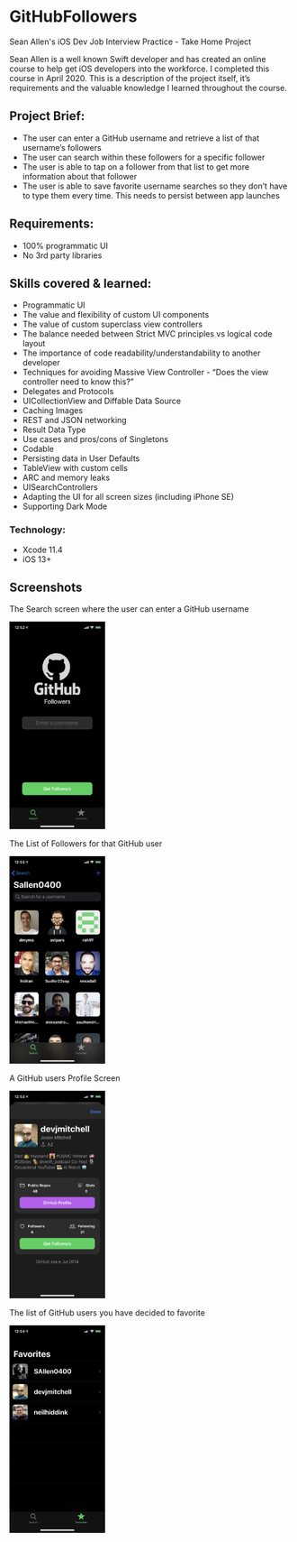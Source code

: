 # GitHubFollowers
Sean Allen's iOS Dev Job Interview Practice - Take Home Project

Sean Allen is a well known Swift developer and has created an online course to help get iOS developers into the workforce. I completed this course in April 2020.  This is a description of the project itself, it’s requirements and the valuable knowledge I learned throughout the course.

## Project Brief:
* The user can enter a GitHub username and retrieve a list of that username’s followers
* The user can search within these followers for a specific follower
* The user is able to tap on a follower from that list to get more information about that follower
* The user is able to save favorite username searches so they don’t have to type them every time. This needs to persist between app launches

## Requirements:
* 100% programmatic UI 
* No 3rd party libraries

## Skills covered & learned:
* Programmatic UI
* The value and flexibility of custom UI components
* The value of custom superclass view controllers
* The balance needed between Strict MVC principles vs logical code layout
* The importance of code readability/understandability to another developer
* Techniques for avoiding Massive View Controller - “Does the view controller need to know this?”
* Delegates and Protocols
* UICollectionView and Diffable Data Source
* Caching Images
* REST and JSON networking
* Result Data Type
* Use cases and pros/cons of Singletons
* Codable
* Persisting data in User Defaults
* TableView with custom cells
* ARC and memory leaks
* UISearchControllers
* Adapting the UI for all screen sizes (including iPhone SE)
* Supporting Dark Mode

### Technology: 
* Xcode 11.4
* iOS 13+

## Screenshots

The Search screen where the user can enter a GitHub username

<img src="images/SearchVC.PNG" width="170" height="368">

The List of Followers for that GitHub user

<img src="images/FollowerListVC.PNG" width="170" height="368">

A GitHub users Profile Screen

<img src="images/UserInfoVC.PNG" width="170" height="368">

The list of GitHub users you have decided to favorite

<img src="images/FavoritesListVC.PNG" width="170" height="368">
